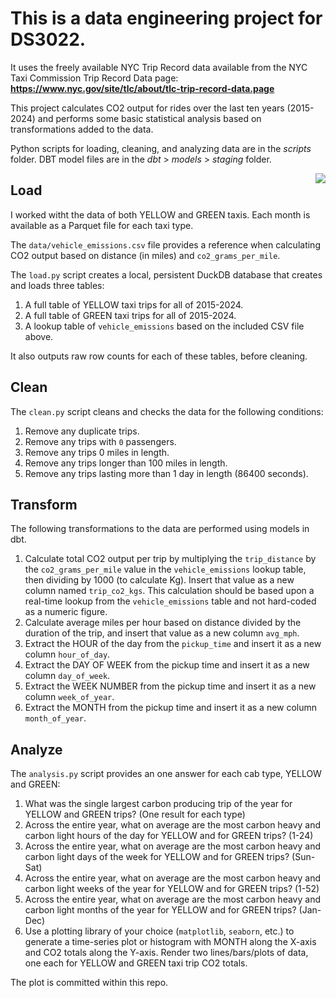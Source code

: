 # This is a data engineering project for DS3022. 

It uses the freely available NYC Trip Record data available from the NYC Taxi Commission Trip Record Data page:
**https://www.nyc.gov/site/tlc/about/tlc-trip-record-data.page**

This project calculates CO2 output for rides over the last ten years (2015-2024) and performs some basic statistical
analysis based on transformations added to the data.

Python scripts for loading, cleaning, and analyzing data are in the *scripts* folder. 
DBT model files are in the *dbt* > *models* > *staging* folder. 



<img src="https://s3.amazonaws.com/uvasds-systems/images/nyc-taxi-graphic.png" style="align:right;float:right;max-width:50%;">


## Load

I worked witht the data of both YELLOW and GREEN taxis. Each month is available as a Parquet file for each taxi type.

The `data/vehicle_emissions.csv` file provides a reference when calculating CO2 output based on distance (in miles) and `co2_grams_per_mile`.


The `load.py` script creates a local, persistent DuckDB database that creates and loads three tables:

1. A full table of YELLOW taxi trips for all of 2015-2024.
2. A full table of GREEN taxi trips for all of 2015-2024.
3. A lookup table of `vehicle_emissions` based on the included CSV file above.

It also outputs raw row counts for each of these tables, before cleaning. 


## Clean

The `clean.py` script cleans and checks the data for the following conditions:

1. Remove any duplicate trips.
2. Remove any trips with `0` passengers.
3. Remove any trips 0 miles in length.
4. Remove any trips longer than 100 miles in length.
5. Remove any trips lasting more than 1 day in length (86400 seconds).


## Transform

The following transformations to the data are performed using models in dbt.

1. Calculate total CO2 output per trip by multiplying the `trip_distance` by the `co2_grams_per_mile` value in the `vehicle_emissions` lookup table, then dividing by 1000 (to calculate Kg). Insert that value as a new column named `trip_co2_kgs`. This calculation should be based upon a real-time lookup from the `vehicle_emissions` table and not hard-coded as a numeric figure.
2. Calculate average miles per hour based on distance divided by the duration of the trip, and insert that value as a new column `avg_mph`.
3. Extract the HOUR of the day from the `pickup_time` and insert it as a new column `hour_of_day`.
4. Extract the DAY OF WEEK from the pickup time and insert it as a new column `day_of_week`.
5. Extract the WEEK NUMBER from the pickup time and insert it as a new column `week_of_year`.
6. Extract the MONTH from the pickup time and insert it as a new column `month_of_year`.


## Analyze

The `analysis.py` script provides an one answer for each cab type, YELLOW and GREEN:

1. What was the single largest carbon producing trip of the year for YELLOW and GREEN trips? (One result for each type)
2. Across the entire year, what on average are the most carbon heavy and carbon light hours of the day for YELLOW and for GREEN trips? (1-24)
3. Across the entire year, what on average are the most carbon heavy and carbon light days of the week for YELLOW and for GREEN trips? (Sun-Sat)
4. Across the entire year, what on average are the most carbon heavy and carbon light weeks of the year for YELLOW and for GREEN trips? (1-52)
5. Across the entire year, what on average are the most carbon heavy and carbon light months of the year for YELLOW and for GREEN trips? (Jan-Dec)
6. Use a plotting library of your choice (`matplotlib`, `seaborn`, etc.) to generate a time-series plot or histogram with MONTH
along the X-axis and CO2 totals along the Y-axis. Render two lines/bars/plots of data, one each for YELLOW and GREEN taxi trip CO2 totals.

The plot is committed within this repo.


